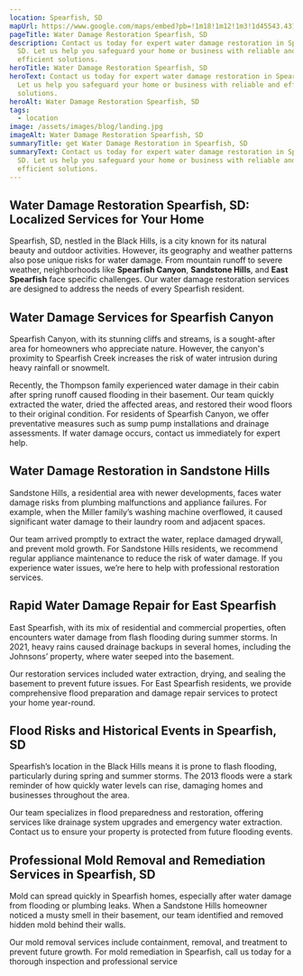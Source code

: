 ```yaml
---
location: Spearfish, SD
mapUrl: https://www.google.com/maps/embed?pb=!1m18!1m12!1m3!1d45543.43136065732!2d-103.84345141011691!3d44.48514906399916!2m3!1f0!2f0!3f0!3m2!1i1024!2i768!4f13.1!3m3!1m2!1s0x533298585baba5ef%3A0xe8dded619c5da0aa!2sSpearfish%2C%20SD!5e0!3m2!1sen!2sus!4v1736254815122!5m2!1sen!2sus
pageTitle: Water Damage Restoration Spearfish, SD
description: Contact us today for expert water damage restoration in Spearfish,
  SD. Let us help you safeguard your home or business with reliable and
  efficient solutions.
heroTitle: Water Damage Restoration Spearfish, SD
heroText: Contact us today for expert water damage restoration in Spearfish, SD.
  Let us help you safeguard your home or business with reliable and efficient
  solutions.
heroAlt: Water Damage Restoration Spearfish, SD
tags:
  - location
image: /assets/images/blog/landing.jpg
imageAlt: Water Damage Restoration Spearfish, SD
summaryTitle: get Water Damage Restoration in Spearfish, SD
summaryText: Contact us today for expert water damage restoration in Spearfish,
  SD. Let us help you safeguard your home or business with reliable and
  efficient solutions.
---
```

## **Water Damage Restoration Spearfish, SD: Localized Services for Your Home**

Spearfish, SD, nestled in the Black Hills, is a city known for its natural beauty and outdoor activities. However, its geography and weather patterns also pose unique risks for water damage. From mountain runoff to severe weather, neighborhoods like **Spearfish Canyon**, **Sandstone Hills**, and **East Spearfish** face specific challenges. Our water damage restoration services are designed to address the needs of every Spearfish resident.

## **Water Damage Services for Spearfish Canyon**

Spearfish Canyon, with its stunning cliffs and streams, is a sought-after area for homeowners who appreciate nature. However, the canyon's proximity to Spearfish Creek increases the risk of water intrusion during heavy rainfall or snowmelt.

Recently, the Thompson family experienced water damage in their cabin after spring runoff caused flooding in their basement. Our team quickly extracted the water, dried the affected areas, and restored their wood floors to their original condition. For residents of Spearfish Canyon, we offer preventative measures such as sump pump installations and drainage assessments. If water damage occurs, contact us immediately for expert help.

## **Water Damage Restoration in Sandstone Hills**

Sandstone Hills, a residential area with newer developments, faces water damage risks from plumbing malfunctions and appliance failures. For example, when the Miller family’s washing machine overflowed, it caused significant water damage to their laundry room and adjacent spaces.

Our team arrived promptly to extract the water, replace damaged drywall, and prevent mold growth. For Sandstone Hills residents, we recommend regular appliance maintenance to reduce the risk of water damage. If you experience water issues, we’re here to help with professional restoration services.

## **Rapid Water Damage Repair for East Spearfish**

East Spearfish, with its mix of residential and commercial properties, often encounters water damage from flash flooding during summer storms. In 2021, heavy rains caused drainage backups in several homes, including the Johnsons’ property, where water seeped into the basement.

Our restoration services included water extraction, drying, and sealing the basement to prevent future issues. For East Spearfish residents, we provide comprehensive flood preparation and damage repair services to protect your home year-round.

## **Flood Risks and Historical Events in Spearfish, SD**

Spearfish’s location in the Black Hills means it is prone to flash flooding, particularly during spring and summer storms. The 2013 floods were a stark reminder of how quickly water levels can rise, damaging homes and businesses throughout the area.

Our team specializes in flood preparedness and restoration, offering services like drainage system upgrades and emergency water extraction. Contact us to ensure your property is protected from future flooding events.

## **Professional Mold Removal and Remediation Services in Spearfish, SD**

Mold can spread quickly in Spearfish homes, especially after water damage from flooding or plumbing leaks. When a Sandstone Hills homeowner noticed a musty smell in their basement, our team identified and removed hidden mold behind their walls.

Our mold removal services include containment, removal, and treatment to prevent future growth. For mold remediation in Spearfish, call us today for a thorough inspection and professional service
